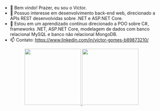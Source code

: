 - 👋 Bem vindo! Prazer, eu sou o Víctor.
- 👀 Possuo interesse em desenvolvimento back-end web, direcionado a APIs REST desenvolvidas sobre .NET e ASP.NET Core.
- 🌱 Estou em um aprendizado contínuo direcionado a POO sobre C#, frameworks .NET, ASP.NET Core, modelagem de dados com banco relacional MySQL
     e banco não relacional MongoDB. 
- 📫 Contato:
     https://www.linkedin.com/in/víctor-gomes-b89873210/

<div align="center">
  <a href="https://github.com/bergwsz">
  <img height="180em" src="https://github-readme-stats.vercel.app/api?username=bergwsz&show_icons=true&theme=dracula&include_all_commits=true&count_private=true"/>
  <img height="180em" src="https://github-readme-stats.vercel.app/api/top-langs/?username=bergwsz&layout=compact&langs_count=7&theme=dracula"/>
</div>
